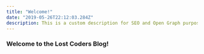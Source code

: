 ```yaml
---
title: "Welcome!"
date: "2019-05-26T22:12:03.284Z"
description: This is a custom description for SEO and Open Graph purposes, rather than the default generated excerpt. Simply add a description field to the frontmatter.
---
```



### Welcome to the Lost Coders Blog! 